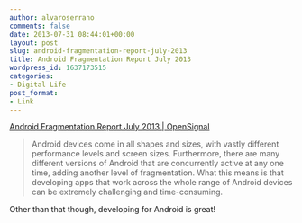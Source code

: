 ```yaml
---
author: alvaroserrano
comments: false
date: 2013-07-31 08:44:01+00:00
layout: post
slug: android-fragmentation-report-july-2013
title: Android Fragmentation Report July 2013
wordpress_id: 1637173515
categories:
- Digital Life
post_format:
- Link
---
```


[Android Fragmentation Report July 2013 | OpenSignal](http://opensignal.com/reports/fragmentation-2013/)



<blockquote>Android devices come in all shapes and sizes, with vastly different performance levels and screen sizes. Furthermore, there are many different versions of Android that are concurrently active at any one time, adding another level of fragmentation. What this means is that developing apps that work across the whole range of Android devices can be extremely challenging and time-consuming.</blockquote>



Other than that though, developing for Android is great!
